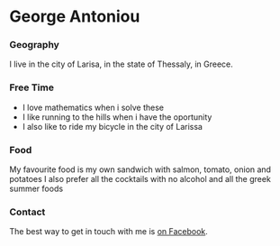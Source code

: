 # George Antoniou

### Geography

I live in the city of Larisa, in the state of Thessaly, in Greece.

### Free Time

- I love mathematics when i solve these 
- I like running to the hills when i have the oportunity 
- I also like to ride my bicycle in the city of Larissa

### Food

My favourite food is my own sandwich with salmon, tomato, onion and potatoes 
I also prefer all the cocktails with no alcohol and all the greek summer foods

### Contact

The best way to get in touch with me is [on Facebook](https://www.facebook.com/george.antoniou.52493/).

